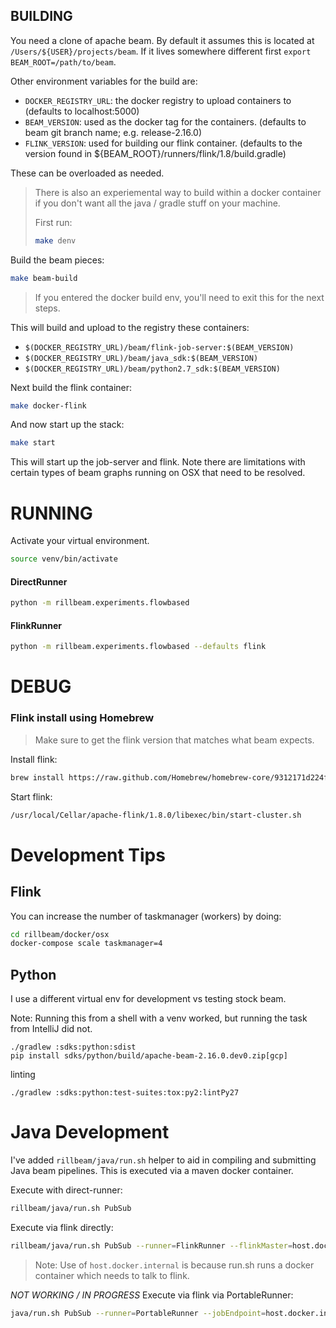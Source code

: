 ## BUILDING

You need a clone of apache beam. By default it assumes this is located at `/Users/${USER}/projects/beam`. If it lives somewhere different first `export BEAM_ROOT=/path/to/beam`.

Other environment variables for the build are:

- `DOCKER_REGISTRY_URL`: the docker registry to upload containers to (defaults to localhost:5000)
- `BEAM_VERSION`: used as the docker tag for the containers. (defaults to beam git branch name; e.g. release-2.16.0)
- `FLINK_VERSION`: used for building our flink container. (defaults to the version found in ${BEAM_ROOT}/runners/flink/1.8/build.gradle)

These can be overloaded as needed.

> There is also an experiemental way to build within a docker container if you don't want all the java / gradle stuff on your machine.
> 
> First run:
> ```bash
> make denv
> ```

Build the beam pieces:

```bash
make beam-build
```

> If you entered the docker build env, you'll need to exit this for the next steps.


This will build and upload to the registry these containers:

- `$(DOCKER_REGISTRY_URL)/beam/flink-job-server:$(BEAM_VERSION)`
- `$(DOCKER_REGISTRY_URL)/beam/java_sdk:$(BEAM_VERSION)`
- `$(DOCKER_REGISTRY_URL)/beam/python2.7_sdk:$(BEAM_VERSION)`

Next build the flink container:

```bash
make docker-flink
```

And now start up the stack:

```bash
make start
```

This will start up the job-server and flink. Note there are limitations with certain types of beam graphs running on OSX that need to be resolved.

# RUNNING

Activate your virtual environment.

```bash
source venv/bin/activate
```

#### DirectRunner

```bash
python -m rillbeam.experiments.flowbased
```

#### FlinkRunner

```bash
python -m rillbeam.experiments.flowbased --defaults flink
```

# DEBUG

### Flink install using Homebrew

> Make sure to get the flink version that matches what beam expects.

Install flink:

```bash
brew install https://raw.github.com/Homebrew/homebrew-core/9312171d224f9ab2f32b57abea3f1c99d5fc4332/Formula/apache-flink.rb
```

Start flink:

```bash
/usr/local/Cellar/apache-flink/1.8.0/libexec/bin/start-cluster.sh
```

# Development Tips

## Flink

You can increase the number of taskmanager (workers) by doing: 
```bash
cd rillbeam/docker/osx
docker-compose scale taskmanager=4
```

## Python

I use a different virtual env for development vs testing stock beam.

Note: Running this from a shell with a venv worked, but running the task from IntelliJ did not.

```
./gradlew :sdks:python:sdist
pip install sdks/python/build/apache-beam-2.16.0.dev0.zip[gcp]
```

linting

```
./gradlew :sdks:python:test-suites:tox:py2:lintPy27
```


# Java Development

I've added `rillbeam/java/run.sh` helper to aid in compiling and submitting Java beam pipelines. This is executed via a maven docker container.

Execute with direct-runner:

```bash
rillbeam/java/run.sh PubSub
```

Execute via flink directly:

```bash
rillbeam/java/run.sh PubSub --runner=FlinkRunner --flinkMaster=host.docker.internal:8081 --filesToStage=target/PubSub-bundled-0.1.jar
```

> Note: Use of `host.docker.internal` is because run.sh runs a docker container which needs to talk to flink.
 
*NOT WORKING / IN PROGRESS*
Execute via flink via PortableRunner:

```bash
java/run.sh PubSub --runner=PortableRunner --jobEndpoint=host.docker.internal:8099 --filesToStage=target/PubSub-bundled-0.1.jar
```
